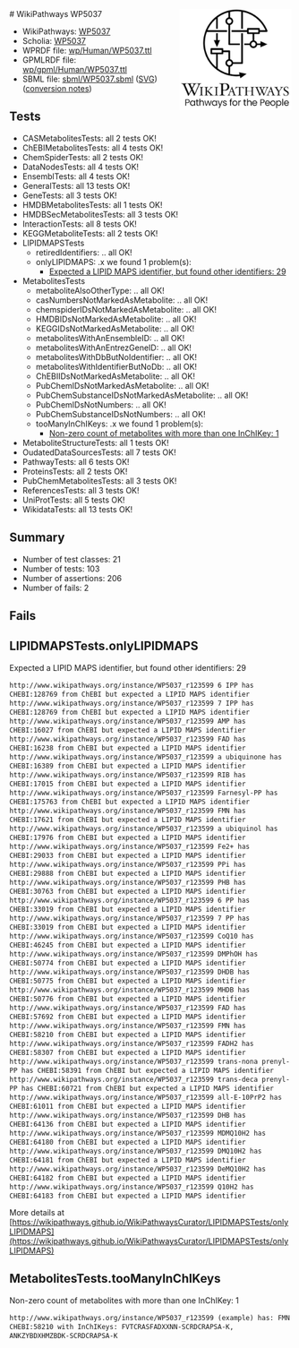 <img style="float: right; width: 200px" src="../logo.png" />
# WikiPathways WP5037

* WikiPathways: [WP5037](https://identifiers.org/wikipathways:WP5037)
* Scholia: [WP5037](https://scholia.toolforge.org/wikipathways/WP5037)
* WPRDF file: [wp/Human/WP5037.ttl](../wp/Human/WP5037.ttl)
* GPMLRDF file: [wp/gpml/Human/WP5037.ttl](../wp/gpml/Human/WP5037.ttl)
* SBML file: [sbml/WP5037.sbml](../sbml/WP5037.sbml) ([SVG](../sbml/WP5037.svg)) ([conversion notes](../sbml/WP5037.txt))

## Tests
* CASMetabolitesTests: all 2 tests OK!
* ChEBIMetabolitesTests: all 4 tests OK!
* ChemSpiderTests: all 2 tests OK!
* DataNodesTests: all 4 tests OK!
* EnsemblTests: all 4 tests OK!
* GeneralTests: all 13 tests OK!
* GeneTests: all 3 tests OK!
* HMDBMetabolitesTests: all 1 tests OK!
* HMDBSecMetabolitesTests: all 3 tests OK!
* InteractionTests: all 8 tests OK!
* KEGGMetaboliteTests: all 2 tests OK!
* LIPIDMAPSTests
    * retiredIdentifiers: .. all OK!
    * onlyLIPIDMAPS: .x we found 1 problem(s):
        * [Expected a LIPID MAPS identifier, but found other identifiers: 29](#d0bfb6a0)
* MetabolitesTests
    * metaboliteAlsoOtherType: .. all OK!
    * casNumbersNotMarkedAsMetabolite: .. all OK!
    * chemspiderIDsNotMarkedAsMetabolite: .. all OK!
    * HMDBIDsNotMarkedAsMetabolite: .. all OK!
    * KEGGIDsNotMarkedAsMetabolite: .. all OK!
    * metabolitesWithAnEnsembleID: .. all OK!
    * metabolitesWithAnEntrezGeneID: .. all OK!
    * metabolitesWithDbButNoIdentifier: .. all OK!
    * metabolitesWithIdentifierButNoDb: .. all OK!
    * ChEBIIDsNotMarkedAsMetabolite: .. all OK!
    * PubChemIDsNotMarkedAsMetabolite: .. all OK!
    * PubChemSubstanceIDsNotMarkedAsMetabolite: .. all OK!
    * PubChemIDsNotNumbers: .. all OK!
    * PubChemSubstanceIDsNotNumbers: .. all OK!
    * tooManyInChIKeys: .x we found 1 problem(s):
        * [Non-zero count of metabolites with more than one InChIKey: 1](#a4e4037e)
* MetaboliteStructureTests: all 1 tests OK!
* OudatedDataSourcesTests: all 7 tests OK!
* PathwayTests: all 6 tests OK!
* ProteinsTests: all 2 tests OK!
* PubChemMetabolitesTests: all 3 tests OK!
* ReferencesTests: all 3 tests OK!
* UniProtTests: all 5 tests OK!
* WikidataTests: all 13 tests OK!


## Summary

* Number of test classes: 21
* Number of tests: 103
* Number of assertions: 206
* Number of fails: 2

## Fails

<a name="d0bfb6a0" />

## LIPIDMAPSTests.onlyLIPIDMAPS

Expected a LIPID MAPS identifier, but found other identifiers: 29
```
http://www.wikipathways.org/instance/WP5037_r123599 6 IPP has CHEBI:128769 from ChEBI but expected a LIPID MAPS identifier
http://www.wikipathways.org/instance/WP5037_r123599 7 IPP has CHEBI:128769 from ChEBI but expected a LIPID MAPS identifier
http://www.wikipathways.org/instance/WP5037_r123599 AMP has CHEBI:16027 from ChEBI but expected a LIPID MAPS identifier
http://www.wikipathways.org/instance/WP5037_r123599 FAD has CHEBI:16238 from ChEBI but expected a LIPID MAPS identifier
http://www.wikipathways.org/instance/WP5037_r123599 a ubiquinone has CHEBI:16389 from ChEBI but expected a LIPID MAPS identifier
http://www.wikipathways.org/instance/WP5037_r123599 RIB has CHEBI:17015 from ChEBI but expected a LIPID MAPS identifier
http://www.wikipathways.org/instance/WP5037_r123599 Farnesyl-PP has CHEBI:175763 from ChEBI but expected a LIPID MAPS identifier
http://www.wikipathways.org/instance/WP5037_r123599 FMN has CHEBI:17621 from ChEBI but expected a LIPID MAPS identifier
http://www.wikipathways.org/instance/WP5037_r123599 a ubiquinol has CHEBI:17976 from ChEBI but expected a LIPID MAPS identifier
http://www.wikipathways.org/instance/WP5037_r123599 Fe2+ has CHEBI:29033 from ChEBI but expected a LIPID MAPS identifier
http://www.wikipathways.org/instance/WP5037_r123599 PPi has CHEBI:29888 from ChEBI but expected a LIPID MAPS identifier
http://www.wikipathways.org/instance/WP5037_r123599 PHB has CHEBI:30763 from ChEBI but expected a LIPID MAPS identifier
http://www.wikipathways.org/instance/WP5037_r123599 6 PP has CHEBI:33019 from ChEBI but expected a LIPID MAPS identifier
http://www.wikipathways.org/instance/WP5037_r123599 7 PP has CHEBI:33019 from ChEBI but expected a LIPID MAPS identifier
http://www.wikipathways.org/instance/WP5037_r123599 CoQ10 has CHEBI:46245 from ChEBI but expected a LIPID MAPS identifier
http://www.wikipathways.org/instance/WP5037_r123599 DMPhOH has CHEBI:50774 from ChEBI but expected a LIPID MAPS identifier
http://www.wikipathways.org/instance/WP5037_r123599 DHDB has CHEBI:50775 from ChEBI but expected a LIPID MAPS identifier
http://www.wikipathways.org/instance/WP5037_r123599 MHDB has CHEBI:50776 from ChEBI but expected a LIPID MAPS identifier
http://www.wikipathways.org/instance/WP5037_r123599 FAD has CHEBI:57692 from ChEBI but expected a LIPID MAPS identifier
http://www.wikipathways.org/instance/WP5037_r123599 FMN has CHEBI:58210 from ChEBI but expected a LIPID MAPS identifier
http://www.wikipathways.org/instance/WP5037_r123599 FADH2 has CHEBI:58307 from ChEBI but expected a LIPID MAPS identifier
http://www.wikipathways.org/instance/WP5037_r123599 trans-nona prenyl-PP has CHEBI:58391 from ChEBI but expected a LIPID MAPS identifier
http://www.wikipathways.org/instance/WP5037_r123599 trans-deca prenyl-PP has CHEBI:60721 from ChEBI but expected a LIPID MAPS identifier
http://www.wikipathways.org/instance/WP5037_r123599 all-E-10PrP2 has CHEBI:61011 from ChEBI but expected a LIPID MAPS identifier
http://www.wikipathways.org/instance/WP5037_r123599 DHB has CHEBI:64136 from ChEBI but expected a LIPID MAPS identifier
http://www.wikipathways.org/instance/WP5037_r123599 MDMQ10H2 has CHEBI:64180 from ChEBI but expected a LIPID MAPS identifier
http://www.wikipathways.org/instance/WP5037_r123599 DMQ10H2 has CHEBI:64181 from ChEBI but expected a LIPID MAPS identifier
http://www.wikipathways.org/instance/WP5037_r123599 DeMQ10H2 has CHEBI:64182 from ChEBI but expected a LIPID MAPS identifier
http://www.wikipathways.org/instance/WP5037_r123599 Q10H2 has CHEBI:64183 from ChEBI but expected a LIPID MAPS identifier
```

More details at [https://wikipathways.github.io/WikiPathwaysCurator/LIPIDMAPSTests/onlyLIPIDMAPS](https://wikipathways.github.io/WikiPathwaysCurator/LIPIDMAPSTests/onlyLIPIDMAPS)

<a name="a4e4037e" />

## MetabolitesTests.tooManyInChIKeys

Non-zero count of metabolites with more than one InChIKey: 1
```
http://www.wikipathways.org/instance/WP5037_r123599 (example) has: FMN CHEBI:58210 with InChIKeys: FVTCRASFADXXNN-SCRDCRAPSA-K, ANKZYBDXHMZBDK-SCRDCRAPSA-K
```

